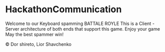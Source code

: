 # HackathonCommunication
Welcome to our Keyboard spamming BATTALE ROYLE
This is a Client - Server architecture of both ends that support this game.
Enjoy your game
May the best spammer win!

© Dor shireto, Lior Shavchenko
